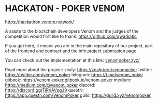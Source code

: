 # HACKATON - POKER VENOM
https://hackathon.venom.network/

A salute to the blockchain developers Venom and the judges of the competition would first like to thank: https://github.com/qwadratic

If you got here, it means you are in the main repository of our project, part of the frontend and contract and the info project submission page.

You can check out the implementation at this link: [venompoker.xyz/](http://venompoker.xyz/#faq)

Read more about the project:
zealy: https://zealy.io/c/venompoker
twitter: https://twitter.com/venom_poker
telegram: https://t.me/venom_poker
gitbook: https://venom-poker.gitbook.io/venom-poker
medium: https://medium.com/@venom_poker
discord: https://discord.gg/TjRnAVpgJ9
questN: https://app.questn.com/VenomPoker
guild: https://guild.xyz/venompoker
